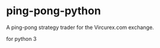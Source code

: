 ping-pong-python
===============


A ping-pong strategy trader for the Vircurex.com exchange.

for python 3
